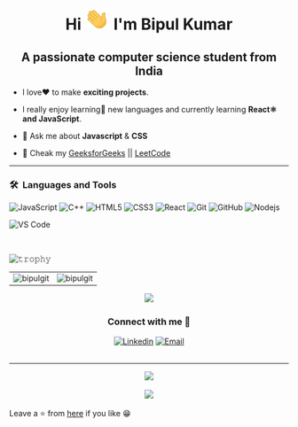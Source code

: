 <h1 align="center">Hi <img src="https://github.com/ABSphreak/ABSphreak/blob/master/gifs/Hi.gif" width="45px" height="40px"> I'm Bipul Kumar</h1>

<h2 align="center">A passionate computer science student from India</h2>

- I love❤ to make **exciting projects**. <br/>

- I really enjoy learning🚀 new languages and currently learning **React⚛ and JavaScript**.<br/>

- 💬 Ask me about **Javascript** & **CSS**

- 👀 Cheak my <a href="https://auth.geeksforgeeks.org/user/bipulkr">GeeksforGeeks</a> || <a href="https://leetcode.com/BipulKumar51/">LeetCode</a>

---

### 🛠 &nbsp;Languages and Tools

![JavaScript](https://img.shields.io/badge/-JavaScript-%23F7DF1C?style=for-the-badge&logo=javascript&logoColor=000000&labelColor=%23F7DF1C&color=%23FFCE5A)
![C++](https://img.shields.io/badge/C%2B%2B-00599C?style=for-the-badge&logo=c%2B%2B&logoColor=white)
![HTML5](https://img.shields.io/badge/-HTML5-%23E44D27?style=for-the-badge&logo=html5&logoColor=ffffff)
![CSS3](https://img.shields.io/badge/-CSS3-%231572B6?style=for-the-badge&logo=css3)
![React](https://img.shields.io/badge/-React-61DAFB?style=for-the-badge&logo=react&logoColor=ffffff)
![Git](https://img.shields.io/badge/-Git-%23F05032?style=for-the-badge&logo=git&logoColor=%23ffffff)
![GitHub](https://img.shields.io/badge/-GitHub-181717?style=for-the-badge&logo=github)
![Nodejs](https://img.shields.io/badge/-Nodejs-339933?style=for-the-badge&logo=Node.js&logoColor=ffffff)

![VS Code](http://img.shields.io/badge/-VS%20Code-007ACC?style=for-the-badge&logo=visual-studio-code&logoColor=ffffff)

<br/>

![𝚝𝚛𝚘𝚙𝚑𝚢](https://github-profile-trophy.vercel.app/?username=bipulgit&column=9&margin-w=1&margin-h=1&no-bg=true&no-frame=true&theme=juicyfresh)

<table>
  <tr>
    <td><img src="https://github-readme-stats.vercel.app/api?username=bipulgit&show_icons=true&theme=dark&" alt="bipulgit" /></td>
    <td><img src="https://github-readme-stats.vercel.app/api/top-langs?username=bipulgit&show_icons=true&theme=dark&locale=en&layout=compact" alt="bipulgit" /></td>
  </tr>
</table>

<div align="center"><img src="https://github-readme-streak-stats.herokuapp.com/?user=bipulgit&show_icons=true&theme=algolia&include_all_commit=true&count_private=true"/> </div>

<h3 align="center">Connect with me 🤝</h3>
<body>
    <div class="img1">
<p align='center'>
<a href="https://www.linkedin.com/in/bipul-bce568/" target="_blank"><img src="https://icons.iconarchive.com/icons/alecive/flatwoken/64/Apps-Linkedin-icon.png" width="5%" alt="Linkedin"></a>
<a href="mailto:bipulkmr51@gmail.com" target="_blank"><img src="https://icons.iconarchive.com/icons/wwalczyszyn/android-style-honeycomb/64/GMail-icon.png" width="5%" alt="Email"></a>
<!-- <a href="https://twitter.com/Bipul" target="_blank"><img src="https://icons.iconarchive.com/icons/alecive/flatwoken/64/Apps-Twitter-icon.png" alt="twitter" width="5%"></a>    -->
	
<br>
<br>

---

<div align="center">
  <img src="https://komarev.com/ghpvc/?username=bipulgit&color=blueviolet&style=">

<img src="https://img.shields.io/github/followers/bipulgit.svg?style=social&label=Follow"></p>

</div>	   	    
	    
Leave a ⭐ from [here](https://github.com/bipulgit/bipulgit) if you like 😁
